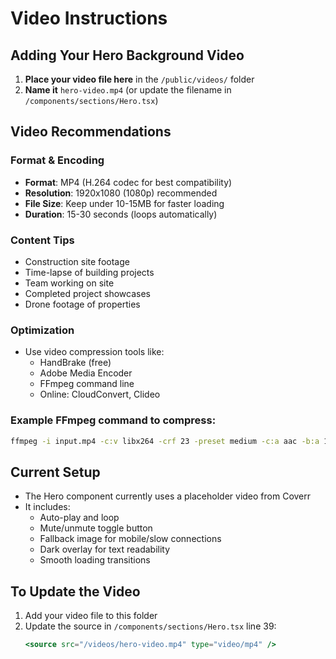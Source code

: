 # Video Instructions

## Adding Your Hero Background Video

1. **Place your video file here** in the `/public/videos/` folder
2. **Name it** `hero-video.mp4` (or update the filename in `/components/sections/Hero.tsx`)

## Video Recommendations

### Format & Encoding
- **Format**: MP4 (H.264 codec for best compatibility)
- **Resolution**: 1920x1080 (1080p) recommended
- **File Size**: Keep under 10-15MB for faster loading
- **Duration**: 15-30 seconds (loops automatically)

### Content Tips
- Construction site footage
- Time-lapse of building projects
- Team working on site
- Completed project showcases
- Drone footage of properties

### Optimization
- Use video compression tools like:
  - HandBrake (free)
  - Adobe Media Encoder
  - FFmpeg command line
  - Online: CloudConvert, Clideo

### Example FFmpeg command to compress:
```bash
ffmpeg -i input.mp4 -c:v libx264 -crf 23 -preset medium -c:a aac -b:a 128k hero-video.mp4
```

## Current Setup
- The Hero component currently uses a placeholder video from Coverr
- It includes:
  - Auto-play and loop
  - Mute/unmute toggle button
  - Fallback image for mobile/slow connections
  - Dark overlay for text readability
  - Smooth loading transitions

## To Update the Video
1. Add your video file to this folder
2. Update the source in `/components/sections/Hero.tsx` line 39:
   ```jsx
   <source src="/videos/hero-video.mp4" type="video/mp4" />
   ```